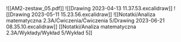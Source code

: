 ![[AM2-zestaw_05.pdf]]
![[Drawing 2023-04-13 11.37.53.excalidraw]]
![[Drawing 2023-05-11 15.23.56.excalidraw]]
![[Notatki/Analiza matematyczna 2.3A/Ćwiczenia/Ćwiczenia 5/Drawing 2023-06-21 08.35.10.excalidraw]]
[[Notatki/Analiza matematyczna 2.3A/Wykłady/Wykład 5/Wykład 5]]